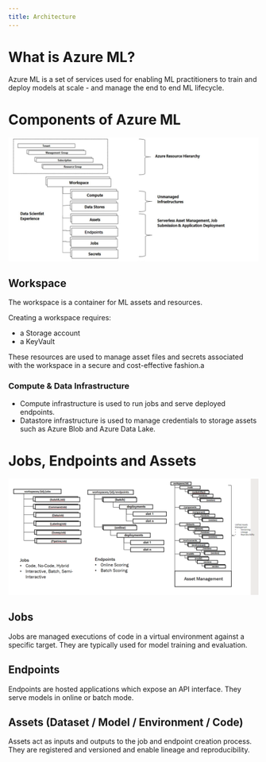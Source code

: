 ```yaml
---
title: Architecture
---
```


# What is Azure ML?
Azure ML is a set of services used for enabling ML practitioners to train and deploy models at scale - and manage the end to end ML lifecycle.

# Components of Azure ML

![img](PUBLIC_MODEL.png)

## Workspace
The workspace is a container for ML assets and resources.

Creating a workspace requires:
- a Storage account
- a KeyVault

These resources are used to manage asset files and secrets associated with the workspace in a secure and cost-effective fashion.a

### Compute & Data Infrastructure
- Compute infrastructure is used to run jobs and serve deployed endpoints.
- Datastore infrastructure is used to manage credentials to storage assets such as Azure Blob and Azure Data Lake.

# Jobs, Endpoints and Assets
![img](jobs_endpoints_assets.png)

## Jobs
Jobs are managed executions of code in a virtual environment against a specific target. They are typically used for model training and evaluation.

## Endpoints
Endpoints are hosted applications which expose an API interface. They serve models in online or batch mode.

## Assets (Dataset / Model / Environment / Code)
Assets act as inputs and outputs to the job and endpoint creation process.
They are registered and versioned and enable lineage and reproducibility.


